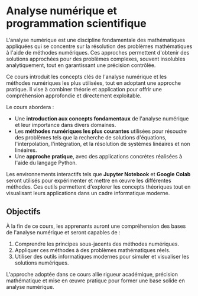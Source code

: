 # Analyse numérique et programmation scientifique

L'analyse numérique est une discipline fondamentale des mathématiques appliquées qui se concentre sur la résolution des problèmes mathématiques à l'aide de méthodes numériques. Ces approches permettent d'obtenir des solutions approchées pour des problèmes complexes, souvent insolubles analytiquement, tout en garantissant une précision contrôlée.

Ce cours introduit les concepts clés de l'analyse numérique et les méthodes numériques les plus utilisées, tout en adoptant une approche pratique. Il vise à combiner théorie et application pour offrir une compréhension approfondie et directement exploitable.

Le cours abordera :

- Une **introduction aux concepts fondamentaux** de l'analyse numérique et leur importance dans divers domaines.
- Les **méthodes numériques les plus courantes** utilisées pour résoudre des problèmes tels que la recherche de solutions d'équations, l'interpolation, l'intégration, et la résolution de systèmes linéaires et non linéaires.
- Une **approche pratique**, avec des applications concrètes réalisées à l'aide du langage Python.

Les environnements interactifs tels que **Jupyter Notebook** et **Google Colab** seront utilisés pour expérimenter et mettre en œuvre les différentes méthodes. Ces outils permettent d'explorer les concepts théoriques tout en visualisant leurs applications dans un cadre informatique moderne.

## Objectifs

À la fin de ce cours, les apprenants auront une compréhension des bases de l'analyse numérique et seront capables de :

1. Comprendre les principes sous-jacents des méthodes numériques.
2. Appliquer ces méthodes à des problèmes mathématiques réels.
3. Utiliser des outils informatiques modernes pour simuler et visualiser les solutions numériques.

L'approche adoptée dans ce cours allie rigueur académique, précision mathématique et mise en œuvre pratique pour former une base solide en analyse numérique.


```{tableofcontents}
```
